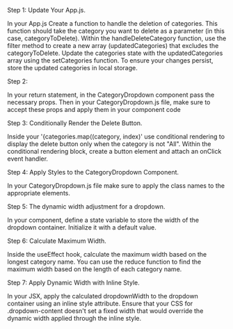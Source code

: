 Step 1: Update Your App.js.

In your App.js Create a function to handle the deletion of categories. This function should take the category you want to delete as a parameter (in this case, categoryToDelete). Within the handleDeleteCategory function, use the filter method to create a new array (updatedCategories) that excludes the categoryToDelete. Update the categories state with the updatedCategories array using the setCategories function. To ensure your changes persist, store the updated categories in local storage.

Step 2: 

In your return statement, in the CategoryDropdown component pass the necessary props. Then in your CategoryDropdown.js file, make sure to accept these props and apply them in your component code

Step 3: Conditionally Render the Delete Button.

Inside your '{categories.map((category, index)' use conditional rendering to display the delete button only when the category is not "All". Within the conditional rendering block, create a button element and attach an onClick event handler.

Step 4: Apply Styles to the CategoryDropdown Component.

In your CategoryDropdown.js file make sure to apply the class names to the appropriate elements.

Step 5: The dynamic width adjustment for a dropdown.

In your component, define a state variable to store the width of the dropdown container. Initialize it with a default value.

Step 6: Calculate Maximum Width.

Inside the useEffect hook, calculate the maximum width based on the longest category name. You can use the reduce function to find the maximum width based on the length of each category name.

Step 7: Apply Dynamic Width with Inline Style.

In your JSX, apply the calculated dropdownWidth to the dropdown container using an inline style attribute. Ensure that your CSS for .dropdown-content doesn't set a fixed width that would override the dynamic width applied through the inline style.

